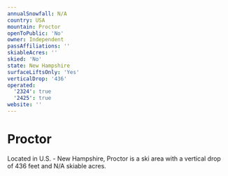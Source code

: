 ```yaml
---
annualSnowfall: N/A
country: USA
mountain: Proctor
openToPublic: 'No'
owner: Independent
passAffiliations: ''
skiableAcres: ''
skied: 'No'
state: New Hampshire
surfaceLiftsOnly: 'Yes'
verticalDrop: '436'
operated:
  '2324': true
  '2425': true
website: ''
---
```



# Proctor

Located in U.S. - New Hampshire, Proctor is a ski area with a vertical drop of 436 feet and N/A skiable acres.
